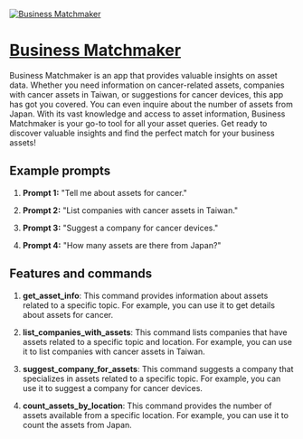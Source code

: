 [![Business Matchmaker](https://files.oaiusercontent.com/file-6tCYdxEzJWF6NCDt5xCYNI3M?se=2123-10-16T03%3A45%3A56Z&sp=r&sv=2021-08-06&sr=b&rscc=max-age%3D31536000%2C%20immutable&rscd=attachment%3B%20filename%3D017e8e76-d67e-4287-953e-259fd31f247c.png&sig=m/DOMzzOXJtuqybfStuuptipc5wIupuNgSUmh5SdIu0%3D)](https://chat.openai.com/g/g-SHSDbQ6Fq-business-matchmaker)

# [Business Matchmaker](https://chat.openai.com/g/g-SHSDbQ6Fq-business-matchmaker)

Business Matchmaker is an app that provides valuable insights on asset data. Whether you need information on cancer-related assets, companies with cancer assets in Taiwan, or suggestions for cancer devices, this app has got you covered. You can even inquire about the number of assets from Japan. With its vast knowledge and access to asset information, Business Matchmaker is your go-to tool for all your asset queries. Get ready to discover valuable insights and find the perfect match for your business assets!

## Example prompts

1. **Prompt 1:** "Tell me about assets for cancer."

2. **Prompt 2:** "List companies with cancer assets in Taiwan."

3. **Prompt 3:** "Suggest a company for cancer devices."

4. **Prompt 4:** "How many assets are there from Japan?"

## Features and commands

1. **get_asset_info**: This command provides information about assets related to a specific topic. For example, you can use it to get details about assets for cancer.

2. **list_companies_with_assets**: This command lists companies that have assets related to a specific topic and location. For example, you can use it to list companies with cancer assets in Taiwan.

3. **suggest_company_for_assets**: This command suggests a company that specializes in assets related to a specific topic. For example, you can use it to suggest a company for cancer devices.

4. **count_assets_by_location**: This command provides the number of assets available from a specific location. For example, you can use it to count the assets from Japan.